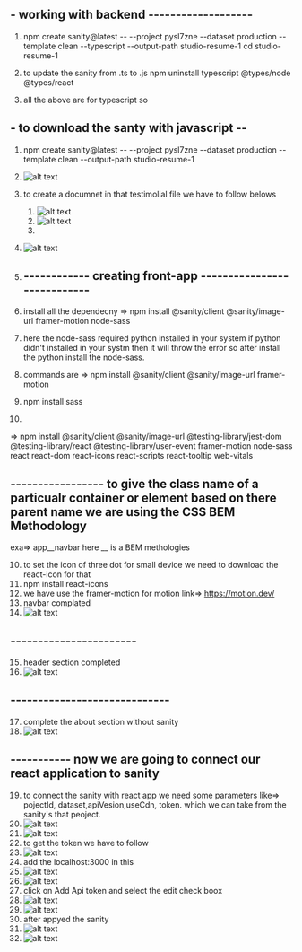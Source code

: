 ## - working with backend -------------------
1) npm create sanity@latest -- --project pysl7zne --dataset production --template clean --typescript --output-path studio-resume-1
cd studio-resume-1

2) to update the sanity from .ts to .js 
npm uninstall typescript @types/node @types/react
3) all the above are for typescript so

## -  to download the santy with javascript --
1) npm create sanity@latest -- --project pysl7zne --dataset production --template clean --output-path studio-resume-1

2) ![alt text](image.png)

3) to create a documnet in that testimolial file we have to follow belows
    1) ![alt text](image-1.png)
    2) ![alt text](image-2.png)
    3) 
4) ![alt text](image-3.png)
5) ## ------------ creating front-app ----------------------------
6) install all the dependecny 
=> npm install @sanity/client @sanity/image-url framer-motion node-sass 
7) here the node-sass required python installed in your system if python didn't installed in your systm then it will throw the error so after install the python install the node-sass.
7) commands are => npm install @sanity/client @sanity/image-url framer-motion
8) npm install sass
9) 
=> npm install @sanity/client @sanity/image-url @testing-library/jest-dom @testing-library/react @testing-library/user-event framer-motion node-sass react react-dom react-icons react-scripts react-tooltip web-vitals

## ----------------- to give the class name of a particualr container or element based on there parent name we are using the CSS BEM Methodology
exa=> app__navbar here __ is a BEM methologies

10) to set the icon of three dot for small device we need to download the   react-icon for that
11) npm install react-icons
12) we have use the framer-motion for motion  link=> https://motion.dev/
13) navbar complated 
14) ![alt text](image-4.png)

## ----------------------- 
15) header section completed 
16) ![alt text](image-5.png)
## -----------------------------
17) complete the about section without sanity
18) ![alt text](image-6.png)

## ----------- now we are going to connect our react application to sanity

19) to connect the sanity with react app we need some parameters like=> pojectId, dataset,apiVesion,useCdn, token. which we can take from the sanity's that peoject.
20) ![alt text](image-7.png)
21) ![alt text](image-8.png)
22) to get the token we have to follow 
23) ![alt text](image-9.png)
24) add the localhost:3000 in this 
25) ![alt text](image-10.png)
26) ![alt text](image-11.png)
27) click on Add Api token and select the edit check boox
28) ![alt text](image-12.png)
29) ![alt text](image-13.png)
30) after appyed the sanity 
31) ![alt text](image-14.png)
32) ![alt text](image-15.png)




